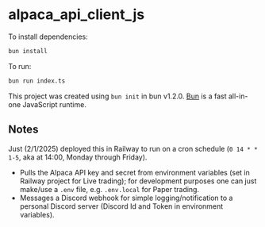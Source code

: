 # alpaca_api_client_js

To install dependencies:

```bash
bun install
```

To run:

```bash
bun run index.ts
```

This project was created using `bun init` in bun v1.2.0. [Bun](https://bun.sh) is a fast all-in-one JavaScript runtime.

## Notes

Just (2/1/2025) deployed this in Railway to run on a cron schedule (`0 14 * * 1-5`, aka at 14:00, Monday through Friday).

- Pulls the Alpaca API key and secret from environment variables (set in Railway project for Live trading); for development purposes one can just make/use a `.env` file, e.g. `.env.local` for Paper trading.
- Messages a Discord webhook for simple logging/notification to a personal Discord server (Discord Id and Token in environment variables).
